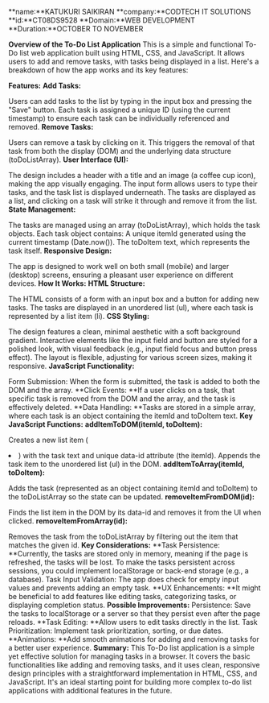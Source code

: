 **name:**KATUKURI SAIKIRAN
**company:**CODTECH IT SOLUTIONS
**id:**CT08DS9528
**Domain:**WEB DEVELOPMENT
**Duration:**OCTOBER TO NOVEMBER

**Overview of the To-Do List Application**
This is a simple and functional To-Do list web application built using HTML, CSS, and JavaScript. It allows users to add and remove tasks, with tasks being displayed in a list. Here's a breakdown of how the app works and its key features:

**Features:**
**Add Tasks:**

Users can add tasks to the list by typing in the input box and pressing the "Save" button.
Each task is assigned a unique ID (using the current timestamp) to ensure each task can be individually referenced and removed.
**Remove Tasks:**

Users can remove a task by clicking on it. This triggers the removal of that task from both the display (DOM) and the underlying data structure (toDoListArray).
**User Interface (UI):**

The design includes a header with a title and an image (a coffee cup icon), making the app visually engaging.
The input form allows users to type their tasks, and the task list is displayed underneath.
The tasks are displayed as a list, and clicking on a task will strike it through and remove it from the list.
**State Management:**

The tasks are managed using an array (toDoListArray), which holds the task objects. Each task object contains:
A unique itemId generated using the current timestamp (Date.now()).
The toDoItem text, which represents the task itself.
**Responsive Design:**


The app is designed to work well on both small (mobile) and larger (desktop) screens, ensuring a pleasant user experience on different devices.
**How It Works:**
**HTML Structure:**

The HTML consists of a form with an input box and a button for adding new tasks.
The tasks are displayed in an unordered list (ul), where each task is represented by a list item (li).
**CSS Styling:**

The design features a clean, minimal aesthetic with a soft background gradient.
Interactive elements like the input field and button are styled for a polished look, with visual feedback (e.g., input field focus and button press effect).
The layout is flexible, adjusting for various screen sizes, making it responsive.
**JavaScript Functionality:**

Form Submission: When the form is submitted, the task is added to both the DOM and the array.
**Click Events: **If a user clicks on a task, that specific task is removed from the DOM and the array, and the task is effectively deleted.
**Data Handling: **Tasks are stored in a simple array, where each task is an object containing the itemId and toDoItem text.
**Key JavaScript Functions:**
**addItemToDOM(itemId, toDoItem):**

Creates a new list item (<li>) with the task text and unique data-id attribute (the itemId).
Appends the task item to the unordered list (ul) in the DOM.
**addItemToArray(itemId, toDoItem):**

Adds the task (represented as an object containing itemId and toDoItem) to the toDoListArray so the state can be updated.
**removeItemFromDOM(id):**

Finds the list item in the DOM by its data-id and removes it from the UI when clicked.
**removeItemFromArray(id):**

Removes the task from the toDoListArray by filtering out the item that matches the given id.
**Key Considerations:**
**Task Persistence: **Currently, the tasks are stored only in memory, meaning if the page is refreshed, the tasks will be lost. To make the tasks persistent across sessions, you could implement localStorage or back-end storage (e.g., a database).
Task Input Validation: The app does check for empty input values and prevents adding an empty task.
**UX Enhancements: **It might be beneficial to add features like editing tasks, categorizing tasks, or displaying completion status.
**Possible Improvements:**
Persistence: Save the tasks to localStorage or a server so that they persist even after the page reloads.
**Task Editing: **Allow users to edit tasks directly in the list.
Task Prioritization: Implement task prioritization, sorting, or due dates.
**Animations: **Add smooth animations for adding and removing tasks for a better user experience.
**Summary:**
This To-Do list application is a simple yet effective solution for managing tasks in a browser. It covers the basic functionalities like adding and removing tasks, and it uses clean, responsive design principles with a straightforward implementation in HTML, CSS, and JavaScript. It's an ideal starting point for building more complex to-do list applications with additional features in the future.
